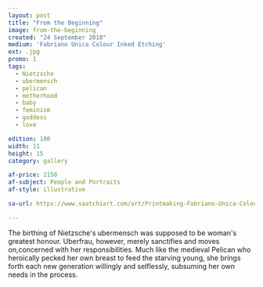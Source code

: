 ```yaml
---
layout: post
title: "From the Beginning"
image: from-the-beginning
created: "24 September 2018"
medium: 'Fabriano Unica Colour Inked Etching'
ext: .jpg
promo: 1
tags:
  - Nietzsche
  - ubermensch
  - pelican
  - motherhood
  - baby
  - feminism
  - goddess
  - love

edition: 100
width: 11
height: 15
category: gallery

af-price: 2150
af-subject: People and Portraits
af-style: illustrative

sa-url: https://www.saatchiart.com/art/Printmaking-Fabriano-Unica-Colour-Inked-Etching-Limited-Edition-1-of-100/19454/4485432/view

---
```


The birthing of Nietzsche's ubermensch was supposed to be woman's greatest honour. Uberfrau, however, merely sanctifies and moves on,concerned with her responsibilities. Much like the medieval Pelican who heroically pecked her own breast to feed the starving young, she brings forth each new generation willingly and selflessly, subsuming her own needs in the process.